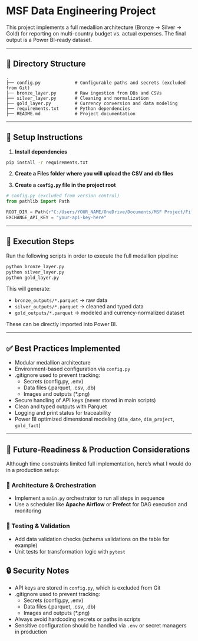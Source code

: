 # MSF Data Engineering Project

This project implements a full medallion architecture (Bronze → Silver → Gold) for reporting on multi-country budget vs. actual expenses. The final output is a Power BI-ready dataset.

---

## 📁 Directory Structure

```
.
├── config.py             # Configurable paths and secrets (excluded from Git)
├── bronze_layer.py       # Raw ingestion from DBs and CSVs
├── silver_layer.py       # Cleaning and normalization
├── gold_layer.py         # Currency conversion and data modeling
├── requirements.txt      # Python dependencies
├── README.md             # Project documentation
```

---

## 🔧 Setup Instructions

1. **Install dependencies**

```bash
pip install -r requirements.txt
```

2. **Create a Files folder where you will upload the CSV and db files**

3. **Create a `config.py` file in the project root**

```python
# config.py (excluded from version control)
from pathlib import Path

ROOT_DIR = Path(r"C:/Users/YOUR_NAME/OneDrive/Documents/MSF Project/Files")
EXCHANGE_API_KEY = "your-api-key-here"
```

---

## 🚀 Execution Steps

Run the following scripts in order to execute the full medallion pipeline:

```bash
python bronze_layer.py
python silver_layer.py
python gold_layer.py
```

This will generate:

- `bronze_outputs/*.parquet` → raw data
- `silver_outputs/*.parquet` → cleaned and typed data
- `gold_outputs/*.parquet` → modeled and currency-normalized dataset

These can be directly imported into Power BI.

---

## ✅ Best Practices Implemented

- Modular medallion architecture
- Environment-based configuration via `config.py`
- .gitignore used to prevent tracking:
  - Secrets (config.py, .env)
  - Data files (.parquet, .csv, .db)
  - Images and outputs (*.png)
- Secure handling of API keys (never stored in main scripts)
- Clean and typed outputs with Parquet
- Logging and print status for traceability
- Power BI optimized dimensional modeling (`dim_date`, `dim_project`, `gold_fact`)
---

## 🔭 Future-Readiness & Production Considerations

Although time constraints limited full implementation, here’s what I would do in a production setup:

### 🧱 Architecture & Orchestration
- Implement a `main.py` orchestrator to run all steps in sequence
- Use a scheduler like **Apache Airflow** or **Prefect** for DAG execution and monitoring

### 🧪 Testing & Validation
- Add data validation checks (schema validations on the table for example)
- Unit tests for transformation logic with `pytest`

## 🔒 Security Notes

- API keys are stored in `config.py`, which is excluded from Git
- .gitignore used to prevent tracking:
  - Secrets (config.py, .env)
  - Data files (.parquet, .csv, .db)
  - Images and outputs (*.png)
- Always avoid hardcoding secrets or paths in scripts
- Sensitive configuration should be handled via `.env` or secret managers in production
